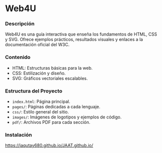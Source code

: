 # Web4U

### Descripción
Web4U es una guía interactiva que enseña los fundamentos de HTML, CSS y SVG. Ofrece ejemplos prácticos, resultados visuales y enlaces a la documentación oficial del W3C.

### Contenido
- HTML: Estructuras básicas para la web.
- CSS: Estilización y diseño.
- SVG: Gráficos vectoriales escalables.

### Estructura del Proyecto
- `index.html`: Página principal.
- `pages/`: Páginas dedicadas a cada lenguaje.
- `css/`: Estilo general del sitio.
- `images/`: Imágenes de logotipos y ejemplos de código.
- `pdf/`: Archivos PDF para cada sección.

### Instalación
https://jaqutay680.github.io/JAAT.github.io/
